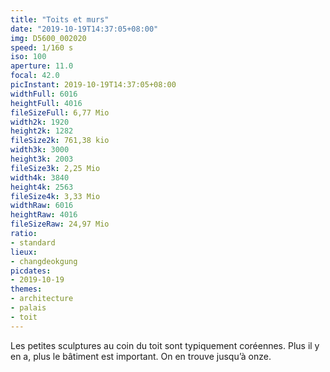 ```yaml
---
title: "Toits et murs"
date: "2019-10-19T14:37:05+08:00"
img: D5600_002020
speed: 1/160 s
iso: 100
aperture: 11.0
focal: 42.0
picInstant: 2019-10-19T14:37:05+08:00
widthFull: 6016
heightFull: 4016
fileSizeFull: 6,77 Mio
width2k: 1920
height2k: 1282
fileSize2k: 761,38 kio
width3k: 3000
height3k: 2003
fileSize3k: 2,25 Mio
width4k: 3840
height4k: 2563
fileSize4k: 3,33 Mio
widthRaw: 6016
heightRaw: 4016
fileSizeRaw: 24,97 Mio
ratio:
- standard
lieux:
- changdeokgung
picdates:
- 2019-10-19
themes:
- architecture
- palais
- toit
---
```


Les petites sculptures au coin du toit sont typiquement coréennes. Plus il y en a, plus le bâtiment est important. On en trouve jusqu’à onze.
